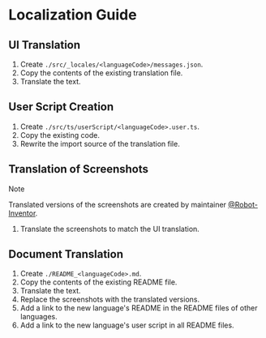 # Localization Guide

## UI Translation

1. Create ``./src/_locales/<languageCode>/messages.json``.
2. Copy the contents of the existing translation file.
3. Translate the text.

## User Script Creation

1. Create ``./src/ts/userScript/<languageCode>.user.ts``.
2. Copy the existing code.
3. Rewrite the import source of the translation file.

## Translation of Screenshots

> [!NOTE]
> Translated versions of the screenshots are created by maintainer [@Robot-Inventor](https://github.com/Robot-Inventor).

1. Translate the screenshots to match the UI translation.

## Document Translation

1. Create ``./README_<languageCode>.md``.
2. Copy the contents of the existing README file.
3. Translate the text.
4. Replace the screenshots with the translated versions.
5. Add a link to the new language's README in the README files of other languages.
6. Add a link to the new language's user script in all README files.
